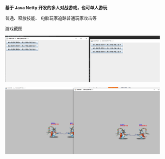 
**基于 Java Netty 开发的多人对战游戏，也可单人游玩**


普通、释放技能、 电脑玩家追踪普通玩家攻击等



游戏截图

![输入图片说明](image.png)

![输入图片说明](image3.png)
